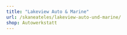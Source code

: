 ```yaml
---
title: "Lakeview Auto & Marine"
url: /skaneateles/lakeview-auto-und-marine/
shop: Autowerkstatt
---
```

